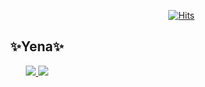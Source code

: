  <div align=right>
    
[![Hits](https://hits.seeyoufarm.com/api/count/incr/badge.svg?url=https%3A%2F%2Fgithub.com%2Fkkikkikong%2Fportfolio&count_bg=%23EFD4A9&title_bg=%23AA7D6A&icon=&icon_color=%23E7E7E7&title=GitHub&edge_flat=false)](https://hits.seeyoufarm.com)

  </div>

<div align = center> 

## ✨Yena✨
<div style= display: flex; gap: 10px; margin-top: 20px; align-items: center;>
 <a href="https://kcong0505.tistory.com/"><img src="https://img.shields.io/badge/tistory-DF592B?style=flat-square&logo=tistory&logoColor=white" /> </a>
<a href="https://hospitable-mitten-6bb.notion.site/f9b0c2043fdf4c4eb773b5b888b1ebc8?pvs=4"><img src="https://img.shields.io/badge/notion-555?style=flat-square&logo=notion&logoColor=white" /></a>
</div>

</div>

<!--
**kkikkikong/kkikkikong** is a ✨ _special_ ✨ repository because its `README.md` (this file) appears on your GitHub profile.

Here are some ideas to get you started:

- 🔭 I’m currently working on ...
- 🌱 I’m currently learning ...
- 👯 I’m looking to collaborate on ...
- 🤔 I’m looking for help with ...
- 💬 Ask me about ...
- 📫 How to reach me: ...
- 😄 Pronouns: ...
- ⚡ Fun fact: ...
-->
